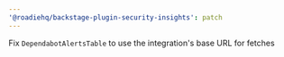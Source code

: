 ```yaml
---
'@roadiehq/backstage-plugin-security-insights': patch
---
```


Fix `DependabotAlertsTable` to use the integration's base URL for fetches
